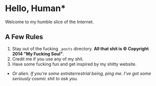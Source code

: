 Hello, Human*
=================

Welcome to my humble slice of the Internet.

## A Few Rules

1. Stay out of the fucking `_posts` directory. **All that shit is &copy; Copyright 2014 "My Fucking Soul"**.
2. Credit me if you use any of my shit.
3. Have some fucking fun and get inspired by my shitty website.

* *Or alien. If you're some extraterrestrial being, ping me. I've got some seriously cosmic shit to ask you.*
